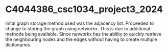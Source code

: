 # C4044386_csc1034_project3_2024
Inital graph storage method used was the adjacency list. Proceeded to change to storing the graph using networkx. This 
is due to additional methods being available. Since networkx has the ability to quickly retrieve the neighbouring nodes
and the edges without having to create multiple dictionaries. 